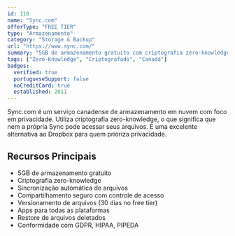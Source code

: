 ```yaml
---
id: 110
name: "Sync.com"
offerType: "FREE TIER"
type: "Armazenamento"
category: "Storage & Backup"
url: "https://www.sync.com/"
summary: "5GB de armazenamento gratuito com criptografia zero-knowledge. Privacy-first do Canadá."
tags: ["Zero-Knowledge", "Criptografado", "Canadá"]
badges:
  verified: true
  portugueseSupport: false
  noCreditCard: true
  established: 2011
---
```


Sync.com é um serviço canadense de armazenamento em nuvem com foco em privacidade. Utiliza criptografia zero-knowledge, o que significa que nem a própria Sync pode acessar seus arquivos. É uma excelente alternativa ao Dropbox para quem prioriza privacidade.

## Recursos Principais

- 5GB de armazenamento gratuito
- Criptografia zero-knowledge
- Sincronização automática de arquivos
- Compartilhamento seguro com controle de acesso
- Versionamento de arquivos (30 dias no free tier)
- Apps para todas as plataformas
- Restore de arquivos deletados
- Conformidade com GDPR, HIPAA, PIPEDA
